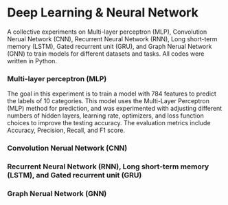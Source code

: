 # Deep Learning & Neural Network 
A collective experiments on Multi-layer perceptron (MLP), Convolution Nerual Network (CNN), Recurrent Neural Network (RNN), Long short-term memory (LSTM), Gated recurrent unit (GRU), and Graph Nerual Network (GNN) to train models for different datasets and tasks. All codes were written in Python.

### Multi-layer perceptron (MLP)
The goal in this experiment is to train a model with 784 features to predict the labels of 10 categories. This model uses the Multi-Layer Perceptron (MLP) method for prediction, and was experimented with adjusting different numbers of hidden layers, learning rate, optimizers, and loss function choices to improve the testing accuracy. The evaluation metrics include Accuracy, Precision, Recall, and F1 score.

### Convolution Nerual Network (CNN)

### Recurrent Neural Network (RNN), Long short-term memory (LSTM), and Gated recurrent unit (GRU)

### Graph Nerual Network (GNN)
